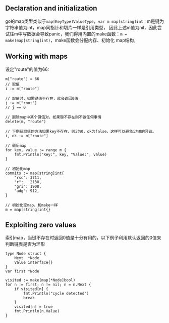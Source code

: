 Declaration and initialization
------------
go的map类型类似于`map[KeyType]ValueType`，`var m map[string]int：`m是键为字符串值为int，map同指针和切片一样是引用类型，
因此上述m值为nil，因此尝试往m中写数据会导致panic，我们得用内置的make函数：`m = make(map[string]int)`，make函数会分配内存、初始化
map结构，

Working with maps
-----
设定"route"的值为66:
``` 
m["route"] = 66
// 取值
i := m["route"]

// 取值时，如果键值不存在，就会返回0值
j := m["root"]
// j == 0

// 删除map中某个键值对，如果键不存在则不做任何事情
delete(m, "route")

// 下例获取值的方法如果key不存在，则i为0，ok为false，这样可以避免i为0的异议。
i, ok := m["route"]

// 遍历map
for key, value := range m {
    fmt.Println("Key:", key, "Value:", value)
}

// 初始化map
commits := map[string]int{
    "rsc": 3711,
    "r":   2138,
    "gri": 1908,
    "adg": 912,
}

// 初始化空map，和make一样
m = map[string]int{}

```

Exploiting zero values
-----
索引map，当键不存在时返回0值是十分有用的，以下例子利用默认返回的0值来判断链表是否为环形
``` 
type Node struct {
    Next  *Node
    Value interface{}
}
var first *Node

visited := make(map[*Node]bool)
for n := first; n != nil; n = n.Next {
    if visited[n] {
        fmt.Println("cycle detected")
        break
    }
    visited[n] = true
    fmt.Println(n.Value)
}
```


